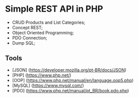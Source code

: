 # Simple REST API in PHP

- CRUD Products and List Categories;
- Concept REST;
- Object Oriented Programming;
- PDO Connection;
- Dump SQL;

## Tools
* [JSON] (https://developer.mozilla.org/pt-BR/docs/JSON)
* [PHP] (https://www.php.net/)
* [OOP] (https://www.php.net/manual/en/language.oop5.php)
* [MySQL] (https://www.mysql.com/)
* [PDO] (https://www.php.net/manual/pt_BR/book.pdo.php)